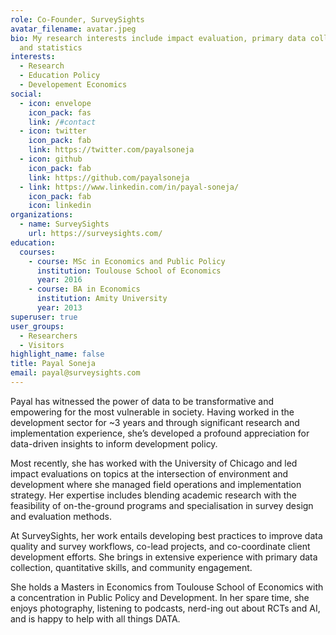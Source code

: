 ```yaml
---
role: Co-Founder, SurveySights
avatar_filename: avatar.jpeg
bio: My research interests include impact evaluation, primary data collection,
  and statistics
interests:
  - Research
  - Education Policy
  - Developement Economics
social:
  - icon: envelope
    icon_pack: fas
    link: /#contact
  - icon: twitter
    icon_pack: fab
    link: https://twitter.com/payalsoneja
  - icon: github
    icon_pack: fab
    link: https://github.com/payalsoneja
  - link: https://www.linkedin.com/in/payal-soneja/
    icon_pack: fab
    icon: linkedin
organizations:
  - name: SurveySights
    url: https://surveysights.com/
education:
  courses:
    - course: MSc in Economics and Public Policy
      institution: Toulouse School of Economics
      year: 2016
    - course: BA in Economics
      institution: Amity University
      year: 2013
superuser: true
user_groups:
  - Researchers
  - Visitors
highlight_name: false
title: Payal Soneja
email: payal@surveysights.com
---
```

Payal has witnessed the power of data to be transformative and empowering for the most vulnerable in society. Having worked in the development sector for ~3 years and through significant research and implementation experience, she’s developed a profound appreciation for data-driven insights to inform development policy.

Most recently, she has worked with the University of Chicago and led impact evaluations on topics at the intersection of environment and development where she managed field operations and implementation strategy. Her expertise includes blending academic research with the feasibility of on-the-ground programs and specialisation in survey design and evaluation methods.

At SurveySights, her work entails developing best practices to improve data quality and survey workflows, co-lead projects, and co-coordinate client development efforts. She brings in extensive experience with primary data collection, quantitative skills, and community engagement.

She holds a Masters in Economics from Toulouse School of Economics with a concentration in Public Policy and Development. In her spare time, she enjoys photography, listening to podcasts, nerd-ing out about RCTs and AI, and is happy to help with all things DATA.